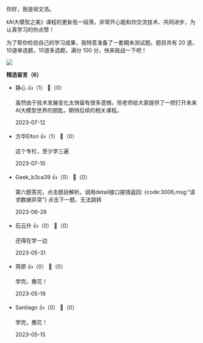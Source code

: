 你好，我是徐文浩。

《AI大模型之美》课程的更新告一段落，非常开心能和你交流技术、共同进步，为认真学习的你点赞！

为了帮你检验自己的学习成果，我特意准备了一套期末测试题。题目共有 20 道，10道单选题，10道多选题，满分 100 分，快来挑战一下吧！

[![](https://static001.geekbang.org/resource/image/28/a4/28d1be62669b4f3cc01c36466bf811a4.png?wh=1142%2A201)](http://time.geekbang.org/quiz/intro?act_id=5823&exam_id=12805)
<div><strong>精选留言（6）</strong></div><ul>
<li><span>静心</span> 👍（1） 💬（0）<p>虽然由于技术发展变化太快留有很多遗憾，但老师给大家提供了一把打开未来AI大模型世界的钥匙，期待后续的相关课程。</p>2023-07-12</li><br/><li><span>方华Elton</span> 👍（1） 💬（0）<p>这个专栏，至少学三遍</p>2023-07-10</li><br/><li><span>Geek_b3ca39</span> 👍（0） 💬（0）<p>第六题答完，点击题目解析。调用detail接口报错返回:
{code:3006,msg:“请求数据异常”}
点击下一题，无法跳转</p>2023-06-28</li><br/><li><span>石云升</span> 👍（0） 💬（0）<p>还得在学一边</p>2023-05-31</li><br/><li><span>蒋廖</span> 👍（0） 💬（0）<p>学完，撒花！</p>2023-05-19</li><br/><li><span>Santiago</span> 👍（0） 💬（0）<p>学完，撒花！</p>2023-05-15</li><br/>
</ul>